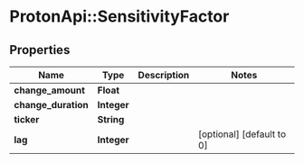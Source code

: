 # ProtonApi::SensitivityFactor

## Properties
Name | Type | Description | Notes
------------ | ------------- | ------------- | -------------
**change_amount** | **Float** |  | 
**change_duration** | **Integer** |  | 
**ticker** | **String** |  | 
**lag** | **Integer** |  | [optional] [default to 0]


